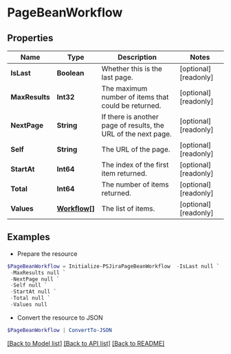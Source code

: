 # PageBeanWorkflow
## Properties

Name | Type | Description | Notes
------------ | ------------- | ------------- | -------------
**IsLast** | **Boolean** | Whether this is the last page. | [optional] [readonly] 
**MaxResults** | **Int32** | The maximum number of items that could be returned. | [optional] [readonly] 
**NextPage** | **String** | If there is another page of results, the URL of the next page. | [optional] [readonly] 
**Self** | **String** | The URL of the page. | [optional] [readonly] 
**StartAt** | **Int64** | The index of the first item returned. | [optional] [readonly] 
**Total** | **Int64** | The number of items returned. | [optional] [readonly] 
**Values** | [**Workflow[]**](Workflow.md) | The list of items. | [optional] [readonly] 

## Examples

- Prepare the resource
```powershell
$PageBeanWorkflow = Initialize-PSJiraPageBeanWorkflow  -IsLast null `
 -MaxResults null `
 -NextPage null `
 -Self null `
 -StartAt null `
 -Total null `
 -Values null
```

- Convert the resource to JSON
```powershell
$PageBeanWorkflow | ConvertTo-JSON
```

[[Back to Model list]](../README.md#documentation-for-models) [[Back to API list]](../README.md#documentation-for-api-endpoints) [[Back to README]](../README.md)

